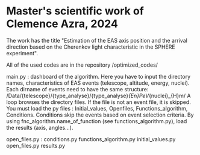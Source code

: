 # Master's scientific work of Clemence Azra, 2024

The work has the title "Estimation of the EAS axis position and the arrival direction based on the Cherenkov light characteristic in the SPHERE experiment".

All of the used codes are in the repository /optimized_codes/

  main.py : dashboard of the algorithm. Here you have to input the directory names, characteristics of EAS events (telescope, altitude, energy, nuclei). 
            Each dirname of events need to have the same structure: /Data/{telescope}/{type_analyse}/{type_analyse}_{En}PeV_{nuclei}_{H}m/
            A loop browses the directory files. If the file is not an event file, it is skipped.
            You must load the py files : Initial_values, Openfiles, Functions_algorithm, Conditions.
            Conditions skip the events based on event selection criteria.
            By using fnc_algorithm.name_of_function (see functions_algorithm.py), load the results (axis, angles...).
            
  open_files.py : 
  conditions.py
  functions_algorithm.py
  initial_values.py
  open_files.py
  results.py
